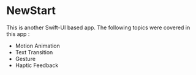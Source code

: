 # NewStart
This is another Swift-UI based app. The following topics were covered in this app :

- Motion Animation
- Text Transition
- Gesture
- Haptic Feedback
